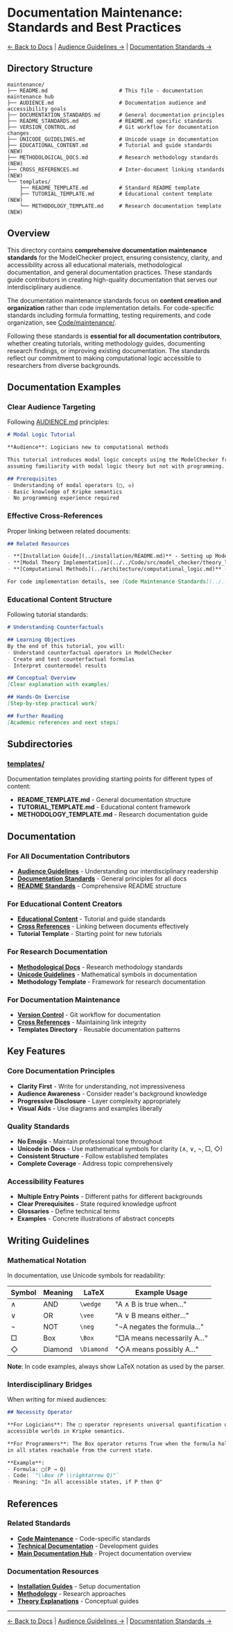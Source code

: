 # Documentation Maintenance: Standards and Best Practices

[← Back to Docs](../README.md) | [Audience Guidelines →](AUDIENCE.md) | [Documentation Standards →](DOCUMENTATION_STANDARDS.md)

## Directory Structure

```
maintenance/
├── README.md                       # This file - documentation maintenance hub
├── AUDIENCE.md                     # Documentation audience and accessibility goals
├── DOCUMENTATION_STANDARDS.md      # General documentation principles
├── README_STANDARDS.md             # README.md specific standards
├── VERSION_CONTROL.md              # Git workflow for documentation changes
├── UNICODE_GUIDELINES.md           # Unicode usage in documentation
├── EDUCATIONAL_CONTENT.md          # Tutorial and guide standards (NEW)
├── METHODOLOGICAL_DOCS.md          # Research methodology standards (NEW)
├── CROSS_REFERENCES.md             # Inter-document linking standards (NEW)
└── templates/
    ├── README_TEMPLATE.md          # Standard README template
    ├── TUTORIAL_TEMPLATE.md        # Educational content template (NEW)
    └── METHODOLOGY_TEMPLATE.md     # Research documentation template (NEW)
```

## Overview

This directory contains **comprehensive documentation maintenance standards** for the ModelChecker project, ensuring consistency, clarity, and accessibility across all educational materials, methodological documentation, and general documentation practices. These standards guide contributors in creating high-quality documentation that serves our interdisciplinary audience.

The documentation maintenance standards focus on **content creation and organization** rather than code implementation details. For code-specific standards including formula formatting, testing requirements, and code organization, see [Code/maintenance/](../../Code/maintenance/README.md).

Following these standards is **essential for all documentation contributors**, whether creating tutorials, writing methodology guides, documenting research findings, or improving existing documentation. The standards reflect our commitment to making computational logic accessible to researchers from diverse backgrounds.

## Documentation Examples

### Clear Audience Targeting

Following [AUDIENCE.md](AUDIENCE.md) principles:

```markdown
# Modal Logic Tutorial

**Audience**: Logicians new to computational methods

This tutorial introduces modal logic concepts using the ModelChecker framework,
assuming familiarity with modal logic theory but not with programming.

## Prerequisites
- Understanding of modal operators (□, ◇)
- Basic knowledge of Kripke semantics
- No programming experience required
```

### Effective Cross-References

Proper linking between related documents:

```markdown
## Related Resources

- **[Installation Guide](../installation/README.md)** - Setting up ModelChecker
- **[Modal Theory Implementation](../../Code/src/model_checker/theory_lib/modal/README.md)** - Technical details
- **[Computational Methods](../architecture/computational_logic.md)** - Research approach

For code implementation details, see [Code Maintenance Standards](../../Code/maintenance/README.md).
```

### Educational Content Structure

Following tutorial standards:

```markdown
# Understanding Counterfactuals

## Learning Objectives
By the end of this tutorial, you will:
- Understand counterfactual operators in ModelChecker
- Create and test counterfactual formulas
- Interpret countermodel results

## Conceptual Overview
[Clear explanation with examples]

## Hands-On Exercise
[Step-by-step practical work]

## Further Reading
[Academic references and next steps]
```

## Subdirectories

### [templates/](templates/)
Documentation templates providing starting points for different types of content:
- **README_TEMPLATE.md** - General documentation structure
- **TUTORIAL_TEMPLATE.md** - Educational content framework
- **METHODOLOGY_TEMPLATE.md** - Research documentation guide

## Documentation

### For All Documentation Contributors
- **[Audience Guidelines](AUDIENCE.md)** - Understanding our interdisciplinary readership
- **[Documentation Standards](DOCUMENTATION_STANDARDS.md)** - General principles for all docs
- **[README Standards](README_STANDARDS.md)** - Comprehensive README structure

### For Educational Content Creators
- **[Educational Content](EDUCATIONAL_CONTENT.md)** - Tutorial and guide standards
- **[Cross References](CROSS_REFERENCES.md)** - Linking between documents effectively
- **Tutorial Template** - Starting point for new tutorials

### For Research Documentation
- **[Methodological Docs](METHODOLOGICAL_DOCS.md)** - Research methodology standards
- **[Unicode Guidelines](UNICODE_GUIDELINES.md)** - Mathematical symbols in documentation
- **Methodology Template** - Framework for research documentation

### For Documentation Maintenance
- **[Version Control](VERSION_CONTROL.md)** - Git workflow for documentation
- **[Cross References](CROSS_REFERENCES.md)** - Maintaining link integrity
- **Templates Directory** - Reusable documentation patterns

## Key Features

### Core Documentation Principles
- **Clarity First** - Write for understanding, not impressiveness
- **Audience Awareness** - Consider reader's background knowledge
- **Progressive Disclosure** - Layer complexity appropriately
- **Visual Aids** - Use diagrams and examples liberally

### Quality Standards
- **No Emojis** - Maintain professional tone throughout
- **Unicode in Docs** - Use mathematical symbols for clarity (∧, ∨, ¬, □, ◇)
- **Consistent Structure** - Follow established templates
- **Complete Coverage** - Address topic comprehensively

### Accessibility Features
- **Multiple Entry Points** - Different paths for different backgrounds
- **Clear Prerequisites** - State required knowledge upfront
- **Glossaries** - Define technical terms
- **Examples** - Concrete illustrations of abstract concepts

## Writing Guidelines

### Mathematical Notation

In documentation, use Unicode symbols for readability:

| Symbol | Meaning | LaTeX | Example Usage |
|--------|---------|-------|---------------|
| ∧ | AND | `\wedge` | "A ∧ B is true when..." |
| ∨ | OR | `\vee` | "A ∨ B means either..." |
| ¬ | NOT | `\neg` | "¬A negates the formula..." |
| □ | Box | `\Box` | "□A means necessarily A..." |
| ◇ | Diamond | `\Diamond` | "◇A means possibly A..." |

**Note**: In code examples, always show LaTeX notation as used by the parser.

### Interdisciplinary Bridges

When writing for mixed audiences:

```markdown
## Necessity Operator

**For Logicians**: The □ operator represents universal quantification over 
accessible worlds in Kripke semantics.

**For Programmers**: The Box operator returns True when the formula holds
in all states reachable from the current state.

**Example**: 
- Formula: □(P → Q)
- Code: `"\\Box (P \\rightarrow Q)"`
- Meaning: "In all accessible states, if P then Q"
```

## References

### Related Standards
- **[Code Maintenance](../../Code/maintenance/README.md)** - Code-specific standards
- **[Technical Documentation](../../Code/docs/README.md)** - Development guides
- **[Main Documentation Hub](../README.md)** - Project documentation overview

### Documentation Resources
- **[Installation Guides](../installation/README.md)** - Setup documentation
- **[Methodology](../architecture/README.md)** - Research approaches
- **[Theory Explanations](../theories/README.md)** - Conceptual guides

---

[← Back to Docs](../README.md) | [Audience Guidelines →](AUDIENCE.md) | [Documentation Standards →](DOCUMENTATION_STANDARDS.md)